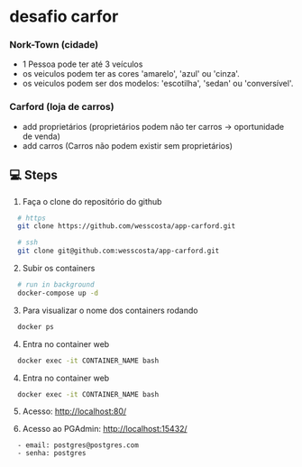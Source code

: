 # desafio carfor
### Nork-Town (cidade)
- 1 Pessoa pode ter até 3 veículos
- os veiculos podem ter as cores 'amarelo', 'azul' ou 'cinza'.
- os veiculos podem ser dos modelos: 'escotilha', 'sedan' ou 'conversível'.

### Carford (loja de carros)
- add proprietários (proprietários podem não ter carros → oportunidade de venda)
- add carros (Carros não podem existir sem proprietários)



## :computer: Steps

1. Faça o clone do repositório do github
```bash
  # https
  git clone https://github.com/wesscosta/app-carford.git

  # ssh
  git clone git@github.com:wesscosta/app-carford.git
```
2. Subir os containers
```bash
  # run in background
  docker-compose up -d
```
3. Para visualizar o nome dos containers rodando
```bash
  docker ps
```
4. Entra no container web
```bash
  docker exec -it CONTAINER_NAME bash
```
4. Entra no container web
```bash
  docker exec -it CONTAINER_NAME bash
```
5. Acesso: [http://localhost:80/](http://localhost:80)

6. Acesso ao PGAdmin: [http://localhost:15432/](http://localhost:15432)
```text
  - email: postgres@postgres.com
  - senha: postgres
```


